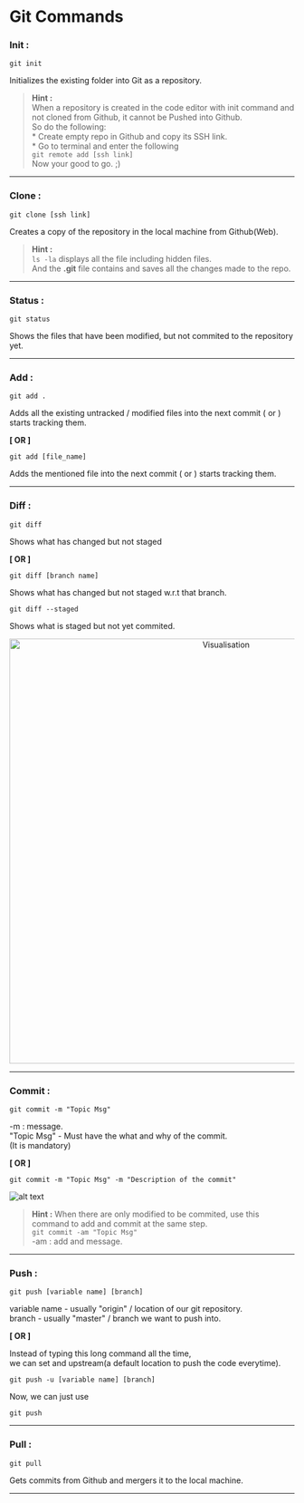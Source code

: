 # **Git Commands**



### **Init :**

```
git init
```
Initializes the existing folder into Git as a repository.

>   __Hint :__    
    When a repository is created in the code editor with init command and not cloned from Github, it cannot be Pushed into Github.  
    So do the following:  
    *  Create empty repo in Github and copy its SSH link.  
    * Go to terminal and enter the following  
    ```
    git remote add [ssh link]
    ```  
    Now your good to go. ;)
___
### **Clone :**   

```
git clone [ssh link]
```
Creates a copy of the repository in the local machine from Github(Web).  

>   __Hint :__    
    `ls -la` displays all the file including hidden files.  
    And the **.git** file contains and saves all the
    changes made to the repo.

---

### **Status :**  

```
git status 
```
Shows the files that have been modified, but not commited to the repository yet.  

___


### **Add :**  

```
git add .
```  
Adds all the existing untracked / modified files into the next commit ( or ) starts tracking them.  


**[ OR ]**

```
git add [file_name]
```
Adds the mentioned file into the next commit ( or ) starts tracking them.

____


### **Diff :** 

```
git diff
```
Shows what has changed but not staged

**[ OR ]**

```
git diff [branch name]
```
Shows what has changed but not staged w.r.t that branch.

```
git diff --staged
```
Shows what is staged but not yet commited.
<p align="center">
<img src="https://cdn.crunchify.com/wp-content/uploads/2013/08/Github-Stage-Option-on-File-Crunchify-Tips.png" width="750" title="Visualisation">
</p>

___

### **Commit :**

```
git commit -m "Topic Msg"
```
-m : message.  
"Topic Msg" - Must have the what and why of the commit.  
(It is mandatory)

**[ OR ]**

```
git commit -m "Topic Msg" -m "Description of the commit"
```

![alt text](https://docs.github.com/assets/images/help/repository/first-commit.png "Visualisation")

> __Hint :__
    When there are only modified to be commited, use this command to add and commit at the same step.  
     ```
     git commit -am "Topic Msg" 
     ```  
    -am : add and message.
___

### **Push :**

```
git push [variable name] [branch]
```
variable name - usually "origin" / location of our git repository.  
branch - usually "master" / branch we want to push into.

**[ OR ]**

Instead of typing this long command all the time,  
we can set and upstream(a default location to push the code everytime).

```
git push -u [variable name] [branch]
```

Now, we can just use 

```
git push
```
___

### **Pull :**

```
git pull
```
Gets commits from Github and mergers it to the local machine.
___
